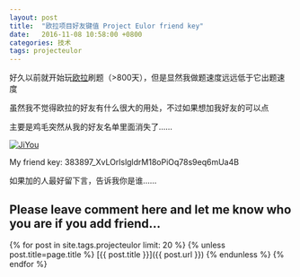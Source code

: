 ```yaml
---
layout: post
title:  "欧拉项目好友键值 Project Eulor friend key"
date:   2016-11-08 10:58:00 +0800
categories: 技术
tags: projecteulor
---
```

好久以前就开始玩[欧拉](https://projecteuler.net/)刷题（>800天），但是显然我做题速度远远低于它出题速度

虽然我不觉得欧拉的好友有什么很大的用处，不过如果想加我好友的可以点

主要是鸡毛突然从我的好友名单里面消失了……

<!--more-->

[![JiYou](https://projecteuler.net/profile/jiyou.png)](https://projecteuler.net/)

My friend key: 383897_XvLOrlslgldrM18oPiOq78s9eq6mUa4B

如果加的人最好留下言，告诉我你是谁……

Please leave comment here and let me know who you are if you add friend...
--------

{% for post in site.tags.projecteulor limit: 20 %}
{% unless post.title=page.title %}
[{{ post.title }}]({{ post.url }})
{% endunless %}
{% endfor %}
